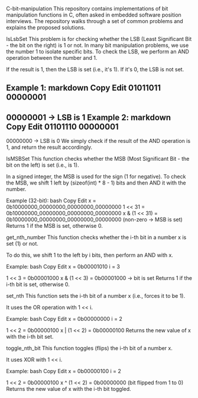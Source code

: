 C-bit-manipulation
This repository contains implementations of bit manipulation functions in C, often asked in embedded software position interviews.
The repository walks through a set of common problems and explains the proposed solutions.

IsLsbSet
This problem is for checking whether the LSB (Least Significant Bit - the bit on the right) is 1 or not.
In many bit manipulation problems, we use the number 1 to isolate specific bits. To check the LSB, we perform an AND operation between the number and 1.

If the result is 1, then the LSB is set (i.e., it's 1). If it's 0, the LSB is not set.

Example 1:
markdown
Copy
Edit
01011011
00000001
--------
00000001  -> LSB is 1
Example 2:
markdown
Copy
Edit
01101110
00000001
--------
00000000  -> LSB is 0
We simply check if the result of the AND operation is 1, and return the result accordingly.

IsMSBSet
This function checks whether the MSB (Most Significant Bit - the bit on the left) is set (i.e., is 1).

In a signed integer, the MSB is used for the sign (1 for negative).
To check the MSB, we shift 1 left by (sizeof(int) * 8 - 1) bits and then AND it with the number.

Example (32-bit):
bash
Copy
Edit
x = 0b10000000_00000000_00000000_00000000
1 << 31 = 0b10000000_00000000_00000000_00000000
x & (1 << 31) = 0b10000000_00000000_00000000_00000000  (non-zero → MSB is set)
Returns 1 if the MSB is set, otherwise 0.

get_nth_number
This function checks whether the i-th bit in a number x is set (1) or not.

To do this, we shift 1 to the left by i bits, then perform an AND with x.

Example:
bash
Copy
Edit
x = 0b00001010
i = 3

1 << 3 = 0b00001000
x & (1 << 3) = 0b00001000  → bit is set
Returns 1 if the i-th bit is set, otherwise 0.

set_nth
This function sets the i-th bit of a number x (i.e., forces it to be 1).

It uses the OR operation with 1 << i.

Example:
bash
Copy
Edit
x = 0b00000000
i = 2

1 << 2 = 0b00000100
x | (1 << 2) = 0b00000100
Returns the new value of x with the i-th bit set.

toggle_nth_bit
This function toggles (flips) the i-th bit of a number x.

It uses XOR with 1 << i.

Example:
bash
Copy
Edit
x = 0b00000100
i = 2

1 << 2 = 0b00000100
x ^ (1 << 2) = 0b00000000  (bit flipped from 1 to 0)
Returns the new value of x with the i-th bit toggled.